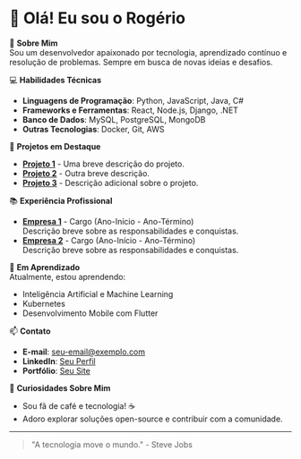 # 👋 Olá! Eu sou o Rogério

🎯 **Sobre Mim**  
Sou um desenvolvedor apaixonado por tecnologia, aprendizado contínuo e resolução de problemas. Sempre em busca de novas ideias e desafios.

💻 **Habilidades Técnicas**  
- **Linguagens de Programação**: Python, JavaScript, Java, C#  
- **Frameworks e Ferramentas**: React, Node.js, Django, .NET  
- **Banco de Dados**: MySQL, PostgreSQL, MongoDB  
- **Outras Tecnologias**: Docker, Git, AWS  

🚀 **Projetos em Destaque**  
- [**Projeto 1**](https://github.com/usuario/projeto1) - Uma breve descrição do projeto.
- [**Projeto 2**](https://github.com/usuario/projeto2) - Outra breve descrição.
- [**Projeto 3**](https://github.com/usuario/projeto3) - Descrição adicional sobre o projeto.

📚 **Experiência Profissional**  
- **[Empresa 1](https://site-da-empresa.com)** - Cargo (Ano-Início - Ano-Término)  
  Descrição breve sobre as responsabilidades e conquistas.  
- **[Empresa 2](https://site-da-empresa.com)** - Cargo (Ano-Início - Ano-Término)  
  Descrição breve sobre as responsabilidades e conquistas.

🌱 **Em Aprendizado**  
Atualmente, estou aprendendo:  
- Inteligência Artificial e Machine Learning  
- Kubernetes  
- Desenvolvimento Mobile com Flutter  

📫 **Contato**  
- **E-mail**: [seu-email@exemplo.com](mailto:seu-email@exemplo.com)  
- **LinkedIn**: [Seu Perfil](https://linkedin.com/in/seu-perfil)  
- **Portfólio**: [Seu Site](https://seu-site.com)  

🌟 **Curiosidades Sobre Mim**  
- Sou fã de café e tecnologia! ☕️  
- Adoro explorar soluções open-source e contribuir com a comunidade.  

---

> "A tecnologia move o mundo." - Steve Jobs

